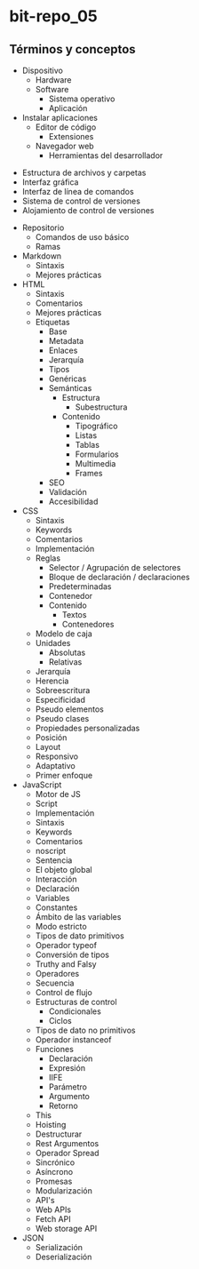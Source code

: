 # bit-repo_05

## Términos y conceptos
* Dispositivo
  - Hardware
  * Software
    - Sistema operativo
    - Aplicación
* Instalar aplicaciones
  * Editor de código
    - Extensiones
  * Navegador web
    - Herramientas del desarrollador
- Estructura de archivos y carpetas
- Interfaz gráfica
- Interfaz de línea de comandos
- Sistema de control de versiones
- Alojamiento de control de versiones
* Repositorio
  - Comandos de uso básico
  - Ramas
* Markdown
  - Sintaxis
  - Mejores prácticas
* HTML
  - Sintaxis
  - Comentarios
  - Mejores prácticas
  * Etiquetas
    - Base
    - Metadata
    - Enlaces
    - Jerarquía
    - Tipos
    - Genéricas
    * Semánticas
      * Estructura
        - Subestructura
      * Contenido
        - Tipográfico
        - Listas
        - Tablas
        - Formularios
        - Multimedia
        - Frames
    - SEO
    - Validación
    - Accesibilidad
* CSS
  - Sintaxis
  - Keywords
  - Comentarios
  - Implementación
  * Reglas
    - Selector / Agrupación de selectores
    - Bloque de declaración / declaraciones
    - Predeterminadas
    - Contenedor
    * Contenido
      - Textos
      - Contenedores
  - Modelo de caja
  * Unidades
    - Absolutas
    - Relativas
  - Jerarquía
  - Herencia
  - Sobreescritura
  - Especificidad
  - Pseudo elementos
  - Pseudo clases
  - Propiedades personalizadas
  - Posición
  - Layout
  - Responsivo
  - Adaptativo
  - Primer enfoque
* JavaScript
  - Motor de JS
  - Script
  - Implementación
  - Sintaxis
  - Keywords
  - Comentarios
  - noscript
  - Sentencia
  - El objeto global
  - Interacción
  - Declaración
  - Variables
  - Constantes
  - Ámbito de las variables
  - Modo estricto
  - Tipos de dato primitivos
  - Operador typeof
  - Conversión de tipos
  - Truthy and Falsy
  - Operadores
  - Secuencia
  - Control de flujo
  * Estructuras de control
    - Condicionales
    - Ciclos
  - Tipos de dato no primitivos
  - Operador instanceof
  * Funciones
    - Declaración
    - Expresión
    - IIFE
    - Parámetro
    - Argumento
    - Retorno
  - This
  - Hoisting
  - Destructurar
  - Rest Argumentos
  - Operador Spread
  - Sincrónico
  - Asíncrono
  - Promesas
  - Modularización
  - API's
  - Web APIs
  - Fetch API
  - Web storage API
* JSON
  - Serialización
  - Deserialización
